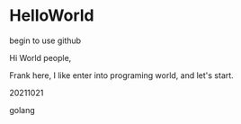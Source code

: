 # HelloWorld
begin to use github

Hi World people,

Frank here, I like enter into programing world, and let's start.

20211021

golang
